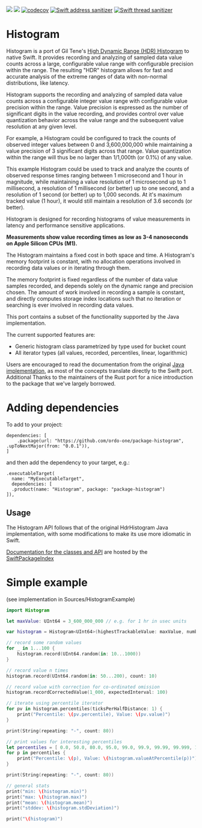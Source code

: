 [![](https://img.shields.io/endpoint?url=https%3A%2F%2Fswiftpackageindex.com%2Fapi%2Fpackages%2FHdrHistogram%2Fhdrhistogram-swift%2Fbadge%3Ftype%3Dswift-versions)](https://swiftpackageindex.com/HdrHistogram/hdrhistogram-swift)
[![](https://img.shields.io/endpoint?url=https%3A%2F%2Fswiftpackageindex.com%2Fapi%2Fpackages%2FHdrHistogram%2Fhdrhistogram-swift%2Fbadge%3Ftype%3Dplatforms)](https://swiftpackageindex.com/HdrHistogram/hdrhistogram-swift)
[![codecov](https://codecov.io/gh/ordo-one/package-histogram/branch/main/graph/badge.svg?token=o6efZbwgoD)](https://codecov.io/gh/ordo-one/package-histogram)
[![Swift address sanitizer](https://github.com/ordo-one/package-histogram/actions/workflows/swift-sanitizer-address.yml/badge.svg)](https://github.com/ordo-one/package-histogram/actions/workflows/swift-sanitizer-address.yml)
[![Swift thread sanitizer](https://github.com/ordo-one/package-histogram/actions/workflows/swift-sanitizer-thread.yml/badge.svg)](https://github.com/ordo-one/package-histogram/actions/workflows/swift-sanitizer-thread.yml)

# Histogram

Histogram is a port of Gil Tene's [High Dynamic Range (HDR) Histogram](http://hdrhistogram.org) to native Swift. It provides recording and analyzing of sampled data value counts across a large, configurable value range with configurable precision within the range. The resulting "HDR" histogram allows for fast and accurate analysis of the extreme ranges of data with non-normal distributions, like latency.

Histogram supports the recording and analyzing of sampled data value counts across a configurable integer value range with configurable value precision within the range. Value precision is expressed as the number of significant digits in the value recording, and provides control over value quantization behavior across the value range and the subsequent value resolution at any given level.

For example, a Histogram could be configured to track the counts of observed integer values between 0 and 3,600,000,000 while maintaining a value precision of 3 significant digits across that range. Value quantization within the range will thus be no larger than 1/1,000th (or 0.1%) of any value. 

This example Histogram could be used to track and analyze the counts of observed response times ranging between 1 microsecond and 1 hour in magnitude, while maintaining a value resolution of 1 microsecond up to 1 millisecond, a resolution of 1 millisecond (or better) up to one second, and a resolution of 1 second (or better) up to 1,000 seconds. At it's maximum tracked value (1 hour), it would still maintain a resolution of 3.6 seconds (or better).

Histogram is designed for recording histograms of value measurements in latency and performance sensitive applications. 

**Measurements show value recording times as low as 3-4 nanoseconds on Apple Silicon CPUs (M1).** 

The Histogram maintains a fixed cost in both space and time. A Histogram's memory footprint is constant, with no allocation operations involved in recording data values or in iterating through them. 

The memory footprint is fixed regardless of the number of data value samples recorded, and depends solely on the dynamic range and precision chosen. The amount of work involved in recording a sample is constant, and directly computes storage index locations such that no iteration or searching is ever involved in recording data values.

This port contains a subset of the functionality supported by the Java implementation.  

The current supported features are:

* Generic histogram class parametrized by type used for bucket count
* All iterator types (all values, recorded, percentiles, linear, logarithmic)

Users are encouraged to read the documentation from the original [Java implementation](https://github.com/HdrHistogram/HdrHistogram), 
as most of the concepts translate directly to the Swift port. Additional Thanks to the maintainers of the Rust port for a nice introduction to the package that we've largely borrowed.

# Adding dependencies
To add to your project:
```
dependencies: [
    .package(url: "https://github.com/ordo-one/package-histogram", .upToNextMajor(from: "0.0.1")),
]
```

and then add the dependency to your target, e.g.:

```
.executableTarget(
  name: "MyExecutableTarget",
  dependencies: [
  .product(name: "Histogram", package: "package-histogram")
]),
```
## Usage

The Histogram API follows that of the original HdrHistogram Java implementation, with some modifications to make its use more idiomatic in Swift. 

[Documentation for the classes and API](https://swiftpackageindex.com/ordo-one/package-histogram/main/documentation/Histogram) are hosted by the [SwiftPackageIndex](http://www.swiftpackageindex.com)

# Simple example 

(see implementation in Sources/HistogramExample)

```Swift
import Histogram

let maxValue: UInt64 = 3_600_000_000 // e.g. for 1 hr in usec units

var histogram = Histogram<UInt64>(highestTrackableValue: maxValue, numberOfSignificantValueDigits: .three)

// record some random values
for _ in 1...100 {
    histogram.record(UInt64.random(in: 10...1000))
}

// record value n times
histogram.record(UInt64.random(in: 50...200), count: 10)

// record value with correction for co-ordinated omission
histogram.recordCorrectedValue(1_000, expectedInterval: 100)

// iterate using percentile iterator
for pv in histogram.percentiles(ticksPerHalfDistance: 1) {
    print("Percentile: \(pv.percentile), Value: \(pv.value)")
}

print(String(repeating: "-", count: 80))

// print values for interesting percentiles
let percentiles = [ 0.0, 50.0, 80.0, 95.0, 99.0, 99.9, 99.99, 99.999, 100.0 ]
for p in percentiles {
    print("Percentile: \(p), Value: \(histogram.valueAtPercentile(p))")
}

print(String(repeating: "-", count: 80))

// general stats
print("min: \(histogram.min)")
print("max: \(histogram.max)")
print("mean: \(histogram.mean)")
print("stddev: \(histogram.stdDeviation)")

print("\(histogram)")
```

